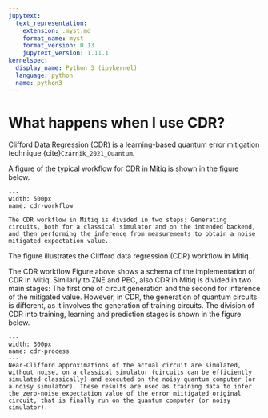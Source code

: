 ```yaml
---
jupytext:
  text_representation:
    extension: .myst.md
    format_name: myst
    format_version: 0.13
    jupytext_version: 1.11.1
kernelspec:
  display_name: Python 3 (ipykernel)
  language: python
  name: python3
---
```


# What happens when I use CDR?

Clifford Data Regression (CDR) is a learning-based quantum error mitigation technique {cite}`Czarnik_2021_Quantum`.

A figure of the typical workflow for CDR in Mitiq is shown in the figure below.

```{figure} ../img/cdr_workflow2_steps.png
---
width: 500px
name: cdr-workflow
---
The CDR workflow in Mitiq is divided in two steps: Generating circuits, both for a classical simulator and on the intended backend, and then performing the inference from measurements to obtain a noise mitigated expectation value.
```

The figure illustrates the Clifford data regression (CDR) workflow in Mitiq.

The CDR workflow Figure above shows a schema of the implementation of CDR in Mitiq. Similarly to ZNE and PEC, also CDR in Mitiq is divided in two main stages: The first one of circuit generation and the second for inference of the mitigated value. However, in CDR, the generation of quantum circuits is different, as it involves the generation of training circuits. The division of CDR into training, learning and prediction stages is shown in the figure below.

```{figure} ../img/cdr_diagram2.png
---
width: 300px
name: cdr-process
---
Near-Clifford approximations of the actual circuit are simulated, without noise, on a classical simulator (circuits can be efficiently simulated classically) and executed on the noisy quantum computer (or a noisy simulator). These results are used as training data to infer the zero-noise expectation value of the error miitigated original circuit, that is finally run on the quantum computer (or noisy simulator).
```

